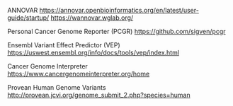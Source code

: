 ANNOVAR
https://annovar.openbioinformatics.org/en/latest/user-guide/startup/
https://wannovar.wglab.org/

Personal Cancer Genome Reporter (PCGR)
https://github.com/sigven/pcgr

Ensembl Variant Effect Predictor (VEP)
https://uswest.ensembl.org/info/docs/tools/vep/index.html

Cancer Genome Interpreter
https://www.cancergenomeinterpreter.org/home

Provean Human Genome Variants
http://provean.jcvi.org/genome_submit_2.php?species=human

